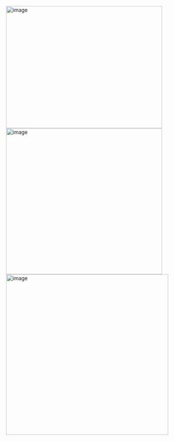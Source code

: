 
<img width="424" height="332" alt="image" src="https://github.com/user-attachments/assets/466492ac-08b7-4731-9c03-da03e4df71f3" />
<img width="424" height="397" alt="image" src="https://github.com/user-attachments/assets/0e08df36-635d-4571-b979-7630ddfada0a" />
<img width="441" height="436" alt="image" src="https://github.com/user-attachments/assets/5418d1f2-9652-4c14-95cf-b9f88f4c88a3" />

